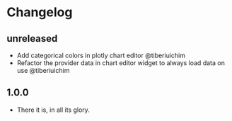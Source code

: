 # Changelog

## unreleased

- Add categorical colors in plotly chart editor @tiberiuichim
- Refactor the provider data in chart editor widget to always load data on use @tiberiuichim

## 1.0.0

- There it is, in all its glory.
